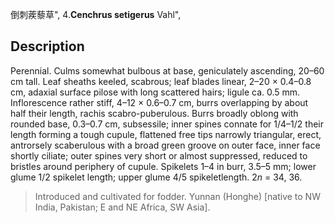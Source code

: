 倒刺蒺藜草",
4.**Cenchrus setigerus** Vahl",

## Description
Perennial. Culms somewhat bulbous at base, geniculately ascending, 20–60 cm tall. Leaf sheaths keeled, scabrous; leaf blades linear, 2–20 × 0.4–0.8 cm, adaxial surface pilose with long scattered hairs; ligule ca. 0.5 mm. Inflorescence rather stiff, 4–12 × 0.6–0.7 cm, burrs overlapping by about half their length, rachis scabro-puberulous. Burrs broadly oblong with rounded base, 0.3–0.7 cm, subsessile; inner spines connate for 1/4–1/2 their length forming a tough cupule, flattened free tips narrowly triangular, erect, antrorsely scaberulous with a broad green groove on outer face, inner face shortly ciliate; outer spines very short or almost suppressed, reduced to bristles around periphery of cupule. Spikelets 1–4 in burr, 3.5–5 mm; lower glume 1/2 spikelet length; upper glume 4/5 spikeletlength. 2*n* = 34, 36.

> Introduced and cultivated for fodder. Yunnan (Honghe) [native to NW India, Pakistan; E and NE Africa, SW Asia].

